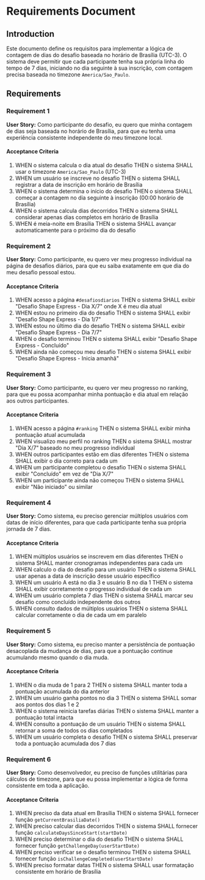 # Requirements Document

## Introduction

Este documento define os requisitos para implementar a lógica de contagem de dias do desafio baseada no horário de Brasília (UTC-3). O sistema deve permitir que cada participante tenha sua própria linha do tempo de 7 dias, iniciando no dia seguinte à sua inscrição, com contagem precisa baseada no timezone `America/Sao_Paulo`.

## Requirements

### Requirement 1

**User Story:** Como participante do desafio, eu quero que minha contagem de dias seja baseada no horário de Brasília, para que eu tenha uma experiência consistente independente do meu timezone local.

#### Acceptance Criteria

1. WHEN o sistema calcula o dia atual do desafio THEN o sistema SHALL usar o timezone `America/Sao_Paulo` (UTC-3)
2. WHEN um usuário se inscreve no desafio THEN o sistema SHALL registrar a data de inscrição em horário de Brasília
3. WHEN o sistema determina o início do desafio THEN o sistema SHALL começar a contagem no dia seguinte à inscrição (00:00 horário de Brasília)
4. WHEN o sistema calcula dias decorridos THEN o sistema SHALL considerar apenas dias completos em horário de Brasília
5. WHEN é meia-noite em Brasília THEN o sistema SHALL avançar automaticamente para o próximo dia do desafio

### Requirement 2

**User Story:** Como participante, eu quero ver meu progresso individual na página de desafios diários, para que eu saiba exatamente em que dia do meu desafio pessoal estou.

#### Acceptance Criteria

1. WHEN acesso a página `#desafiosdiarios` THEN o sistema SHALL exibir "Desafio Shape Express - Dia X/7" onde X é meu dia atual
2. WHEN estou no primeiro dia do desafio THEN o sistema SHALL exibir "Desafio Shape Express - Dia 1/7"
3. WHEN estou no último dia do desafio THEN o sistema SHALL exibir "Desafio Shape Express - Dia 7/7"
4. WHEN o desafio terminou THEN o sistema SHALL exibir "Desafio Shape Express - Concluído"
5. WHEN ainda não começou meu desafio THEN o sistema SHALL exibir "Desafio Shape Express - Inicia amanhã"

### Requirement 3

**User Story:** Como participante, eu quero ver meu progresso no ranking, para que eu possa acompanhar minha pontuação e dia atual em relação aos outros participantes.

#### Acceptance Criteria

1. WHEN acesso a página `#ranking` THEN o sistema SHALL exibir minha pontuação atual acumulada
2. WHEN visualizo meu perfil no ranking THEN o sistema SHALL mostrar "Dia X/7" baseado no meu progresso individual
3. WHEN outros participantes estão em dias diferentes THEN o sistema SHALL exibir o dia correto para cada um
4. WHEN um participante completou o desafio THEN o sistema SHALL exibir "Concluído" em vez de "Dia X/7"
5. WHEN um participante ainda não começou THEN o sistema SHALL exibir "Não iniciado" ou similar

### Requirement 4

**User Story:** Como sistema, eu preciso gerenciar múltiplos usuários com datas de início diferentes, para que cada participante tenha sua própria jornada de 7 dias.

#### Acceptance Criteria

1. WHEN múltiplos usuários se inscrevem em dias diferentes THEN o sistema SHALL manter cronogramas independentes para cada um
2. WHEN calculo o dia do desafio para um usuário THEN o sistema SHALL usar apenas a data de inscrição desse usuário específico
3. WHEN um usuário A está no dia 3 e usuário B no dia 1 THEN o sistema SHALL exibir corretamente o progresso individual de cada um
4. WHEN um usuário completa 7 dias THEN o sistema SHALL marcar seu desafio como concluído independente dos outros
5. WHEN consulto dados de múltiplos usuários THEN o sistema SHALL calcular corretamente o dia de cada um em paralelo

### Requirement 5

**User Story:** Como sistema, eu preciso manter a persistência de pontuação desacoplada da mudança de dias, para que a pontuação continue acumulando mesmo quando o dia muda.

#### Acceptance Criteria

1. WHEN o dia muda de 1 para 2 THEN o sistema SHALL manter toda a pontuação acumulada do dia anterior
2. WHEN um usuário ganha pontos no dia 3 THEN o sistema SHALL somar aos pontos dos dias 1 e 2
3. WHEN o sistema reinicia tarefas diárias THEN o sistema SHALL manter a pontuação total intacta
4. WHEN consulto a pontuação de um usuário THEN o sistema SHALL retornar a soma de todos os dias completados
5. WHEN um usuário completa o desafio THEN o sistema SHALL preservar toda a pontuação acumulada dos 7 dias

### Requirement 6

**User Story:** Como desenvolvedor, eu preciso de funções utilitárias para cálculos de timezone, para que eu possa implementar a lógica de forma consistente em toda a aplicação.

#### Acceptance Criteria

1. WHEN preciso da data atual em Brasília THEN o sistema SHALL fornecer função `getCurrentBrasiliaDate()`
2. WHEN preciso calcular dias decorridos THEN o sistema SHALL fornecer função `calculateDaysSinceStart(startDate)`
3. WHEN preciso determinar o dia do desafio THEN o sistema SHALL fornecer função `getChallengeDay(userStartDate)`
4. WHEN preciso verificar se o desafio terminou THEN o sistema SHALL fornecer função `isChallengeCompleted(userStartDate)`
5. WHEN preciso formatar datas THEN o sistema SHALL usar formatação consistente em horário de Brasília